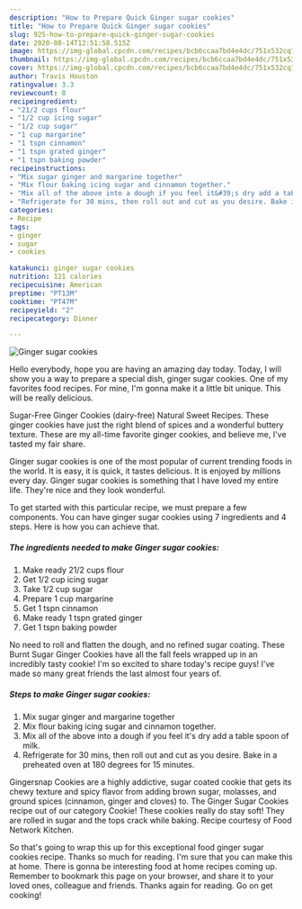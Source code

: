 ```yaml
---
description: "How to Prepare Quick Ginger sugar cookies"
title: "How to Prepare Quick Ginger sugar cookies"
slug: 925-how-to-prepare-quick-ginger-sugar-cookies
date: 2020-08-14T12:51:58.515Z
image: https://img-global.cpcdn.com/recipes/bcb6ccaa7bd4e4dc/751x532cq70/ginger-sugar-cookies-recipe-main-photo.jpg
thumbnail: https://img-global.cpcdn.com/recipes/bcb6ccaa7bd4e4dc/751x532cq70/ginger-sugar-cookies-recipe-main-photo.jpg
cover: https://img-global.cpcdn.com/recipes/bcb6ccaa7bd4e4dc/751x532cq70/ginger-sugar-cookies-recipe-main-photo.jpg
author: Travis Houston
ratingvalue: 3.3
reviewcount: 8
recipeingredient:
- "21/2 cups flour"
- "1/2 cup icing sugar"
- "1/2 cup sugar"
- "1 cup margarine"
- "1 tspn cinnamon"
- "1 tspn grated ginger"
- "1 tspn baking powder"
recipeinstructions:
- "Mix sugar ginger and margarine together"
- "Mix flour baking icing sugar and cinnamon together."
- "Mix all of the above into a dough if you feel it&#39;s dry add a table spoon of milk."
- "Refrigerate for 30 mins, then roll out and cut as you desire. Bake in a preheated oven at 180 degrees for 15 minutes."
categories:
- Recipe
tags:
- ginger
- sugar
- cookies

katakunci: ginger sugar cookies 
nutrition: 121 calories
recipecuisine: American
preptime: "PT13M"
cooktime: "PT47M"
recipeyield: "2"
recipecategory: Dinner

---
```



![Ginger sugar cookies](https://img-global.cpcdn.com/recipes/bcb6ccaa7bd4e4dc/751x532cq70/ginger-sugar-cookies-recipe-main-photo.jpg)

Hello everybody, hope you are having an amazing day today. Today, I will show you a way to prepare a special dish, ginger sugar cookies. One of my favorites food recipes. For mine, I'm gonna make it a little bit unique. This will be really delicious.

Sugar-Free Ginger Cookies (dairy-free) Natural Sweet Recipes. These ginger cookies have just the right blend of spices and a wonderful buttery texture. These are my all-time favorite ginger cookies, and believe me, I&#39;ve tasted my fair share.

Ginger sugar cookies is one of the most popular of current trending foods in the world. It is easy, it is quick, it tastes delicious. It is enjoyed by millions every day. Ginger sugar cookies is something that I have loved my entire life. They're nice and they look wonderful.


To get started with this particular recipe, we must prepare a few components. You can have ginger sugar cookies using 7 ingredients and 4 steps. Here is how you can achieve that.

<!--inarticleads1-->

##### The ingredients needed to make Ginger sugar cookies:

1. Make ready 21/2 cups flour
1. Get 1/2 cup icing sugar
1. Take 1/2 cup sugar
1. Prepare 1 cup margarine
1. Get 1 tspn cinnamon
1. Make ready 1 tspn grated ginger
1. Get 1 tspn baking powder


No need to roll and flatten the dough, and no refined sugar coating. These Burnt Sugar Ginger Cookies have all the fall feels wrapped up in an incredibly tasty cookie! I&#39;m so excited to share today&#39;s recipe guys! I&#39;ve made so many great friends the last almost four years of. 

<!--inarticleads2-->

##### Steps to make Ginger sugar cookies:

1. Mix sugar ginger and margarine together
1. Mix flour baking icing sugar and cinnamon together.
1. Mix all of the above into a dough if you feel it&#39;s dry add a table spoon of milk.
1. Refrigerate for 30 mins, then roll out and cut as you desire. Bake in a preheated oven at 180 degrees for 15 minutes.


Gingersnap Cookies are a highly addictive, sugar coated cookie that gets its chewy texture and spicy flavor from adding brown sugar, molasses, and ground spices (cinnamon, ginger and cloves) to. The Ginger Sugar Cookies recipe out of our category Cookie! These cookies really do stay soft! They are rolled in sugar and the tops crack while baking. Recipe courtesy of Food Network Kitchen. 

So that's going to wrap this up for this exceptional food ginger sugar cookies recipe. Thanks so much for reading. I'm sure that you can make this at home. There is gonna be interesting food at home recipes coming up. Remember to bookmark this page on your browser, and share it to your loved ones, colleague and friends. Thanks again for reading. Go on get cooking!
